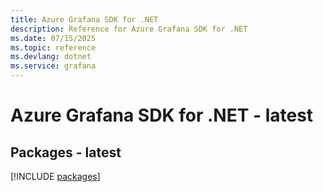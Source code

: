 ```yaml
---
title: Azure Grafana SDK for .NET
description: Reference for Azure Grafana SDK for .NET
ms.date: 07/15/2025
ms.topic: reference
ms.devlang: dotnet
ms.service: grafana
---
```

# Azure Grafana SDK for .NET - latest
## Packages - latest
[!INCLUDE [packages](grafana-index.md)]
